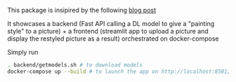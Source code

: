 This package is insipired by the following [blog post](https://testdriven.io/blog/fastapi-streamlit/)

It showcases a backend (Fast API calling a DL model to give a "painting style" to a picture) + a frontend (streamlit app to upload a picture and display the restyled picture as a result) orchestrated on docker-compose

Simply run
```bash
. backend/getmodels.sh # to download models
docker-compose up --build # to launch the app on http://localhost:8501/
```
